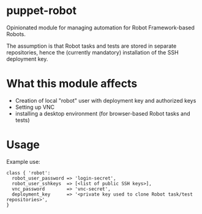 # puppet-robot

Opinionated module for managing automation for Robot Framework-based Robots. 

The assumption is that Robot tasks and tests are stored in separate repositories, hence
the (currently mandatory) installation of the SSH deployment key.

# What this module affects

* Creation of local "robot" user with deployment key and authorized keys
* Setting up VNC
* installing a desktop environment (for browser-based Robot tasks and tests)

# Usage

Example use:

```
class { 'robot':
  robot_user_password => 'login-secret',
  robot_user_sshkeys  => [<list of public SSH keys>],
  vnc_password        => 'vnc-secret',
  deployment_key      => '<private key used to clone Robot task/test repositories>',
}
```
